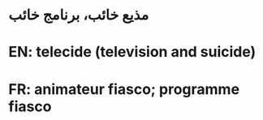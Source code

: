 # مذيع خائب،  برنامج خائب

# EN: telecide (television and suicide)

# FR: animateur fiasco; programme fiasco
